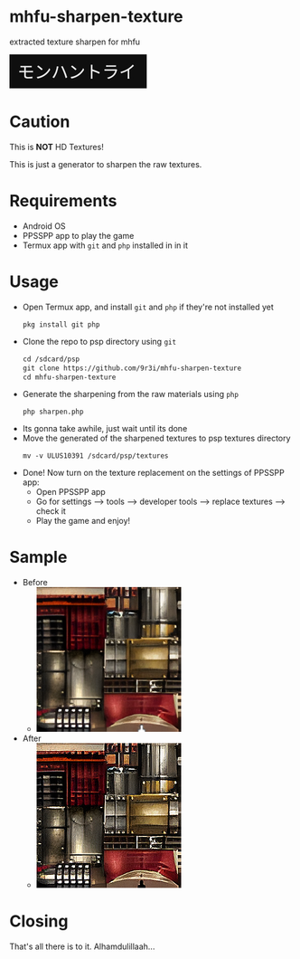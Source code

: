 # mhfu-sharpen-texture
extracted texture sharpen for mhfu

![](monhuntri.jpg)


# Caution
This is **NOT** HD Textures!

This is just a generator to sharpen the raw textures.


# Requirements
- Android OS
- PPSSPP app to play the game
- Termux app with ```git``` and ```php``` installed in in it


# Usage
- Open Termux app, and install ```git``` and ```php``` if they're not installed yet
  ```
  pkg install git php
  ```
- Clone the repo to psp directory using ```git```
  ```
  cd /sdcard/psp
  git clone https://github.com/9r3i/mhfu-sharpen-texture
  cd mhfu-sharpen-texture
  ```
- Generate the sharpening from the raw materials using ```php```
  ```
  php sharpen.php
  ```
- Its gonna take awhile, just wait until its done
- Move the generated of the sharpened textures to psp textures directory
  ```
  mv -v ULUS10391 /sdcard/psp/textures
  ```
- Done! Now turn on the texture replacement on the settings of PPSSPP app:
  - Open PPSSPP app
  - Go for settings --> tools --> developer tools --> replace textures --> check it
  - Play the game and enjoy! 


# Sample

- Before
  - ![](sample/before.png)
- After
  - ![](sample/after.png)


# Closing
That's all there is to it. Alhamdulillaah...


